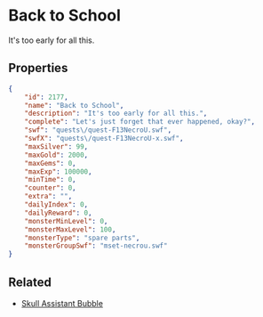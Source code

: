 # Back to School

It's too early for all this.

## Properties

```json
{
    "id": 2177,
    "name": "Back to School",
    "description": "It's too early for all this.",
    "complete": "Let's just forget that ever happened, okay?",
    "swf": "quests\/quest-F13NecroU.swf",
    "swfX": "quests\/quest-F13NecroU-x.swf",
    "maxSilver": 99,
    "maxGold": 2000,
    "maxGems": 0,
    "maxExp": 100000,
    "minTime": 0,
    "counter": 0,
    "extra": "",
    "dailyIndex": 0,
    "dailyReward": 0,
    "monsterMinLevel": 0,
    "monsterMaxLevel": 100,
    "monsterType": "spare parts",
    "monsterGroupSwf": "mset-necrou.swf"
}
```

## Related

- [Skull Assistant Bubble](../items/22095-skull-assistant-bubble.md)

